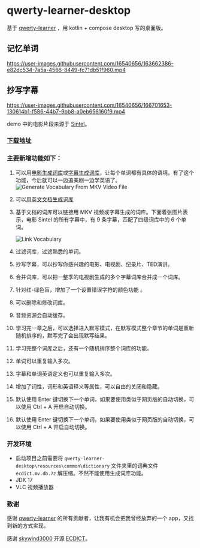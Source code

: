 # qwerty-learner-desktop

基于 [qwerty-learner](https://github.com/Kaiyiwing/qwerty-learner) ，用 kotlin + compose desktop 写的桌面版。
## 记忆单词
https://user-images.githubusercontent.com/16540656/163662386-e82dc534-7a5a-4566-8449-fc71db51f960.mp4

## 抄写字幕
https://user-images.githubusercontent.com/16540656/166701653-130614b1-f586-44b7-9bb8-a0eb656160f9.mp4

demo 中的电影片段来源于 [Sintel](https://www.youtube.com/watch?v=eRsGyueVLvQ)。

### [下载地址](https://github.com/tangshimin/qwerty-learner-desktop/releases)

### 主要新增功能如下：

1. 可以用[电影生成词库](https://github.com/tangshimin/qwerty-learner-desktop/wiki/%E4%BB%8E-MKV-%E8%A7%86%E9%A2%91%E7%94%9F%E6%88%90%E8%AF%8D%E5%BA%93)或[字幕生成词库](https://github.com/tangshimin/qwerty-learner-desktop/wiki/%E4%BB%8E%E6%96%87%E6%A1%A3%E7%94%9F%E6%88%90%E8%AF%8D%E5%BA%93)，让每个单词都有具体的语境。有了这个功能，今后就可以一边追美剧一边学英语了。
  ![Generate Vocabulary From MKV Video File](https://user-images.githubusercontent.com/16540656/166684580-57e31303-e849-4bb6-be9a-2cc0cb851317.png)
2. 可以[用英文文档生成词库](https://github.com/tangshimin/qwerty-learner-desktop/wiki/%E4%BB%8E%E6%96%87%E6%A1%A3%E7%94%9F%E6%88%90%E8%AF%8D%E5%BA%93)


3. 基于文档的词库可以链接用 MKV 视频或字幕生成的词库。下面着张图片表示，电影 Sintel 的所有字幕中，有 9 条字幕，匹配了四级词库中的 6 个单词。
   
   ![Link Vocabulary](https://user-images.githubusercontent.com/16540656/166690274-2075b736-af51-42f0-a881-6535ca11d4d3.png)
  
4. 过滤词库，过滤熟悉的单词。

5. 抄写字幕，可以抄写你感兴趣的电影、电视剧、纪录片、TED演讲。

6. 合并词库，可以把一整季的电视剧生成的多个字幕词库合并成一个词库。

7. 针对红-绿色盲，增加了一个设置错误字符的颜色功能 。
  
8. 可以删除和修改词库。
  
9. 音频资源会自动缓存。
  
10. 学习完一章之后，可以选择进入默写模式，在默写模式整个章节的单词是重新随机排序的，默写完了会出现默写结果。
  
11. 学习完整个词库之后，还有一个随机排序整个词库的功能。
  
12. 单词可以重复输入多次。
  
13. 字幕和单词英语定义也可以重复输入多次。
  
14. 增加了词性，词形和英语释义等属性，可以自由的关闭和隐藏。

15. 默认使用 Enter 键切换下一个单词，如果要使用类似于网页版的自动切换，可以使用 Ctrl + A 开启自动切换。

15. 默认使用 Enter 键切换下一个单词，如果要使用类似于网页版的自动切换，可以使用 Ctrl + A 开启自动切换。

### 开发环境

- 启动项目之前需要将 `qwerty-learner-desktop\resources\common\dictionary` 文件夹里的词典文件`ecdict.mv.db.7z` 解压缩。不然不能使用生成词库功能。
- JDK 17
- VLC 视频播放器


### 致谢
感谢 [qwerty-learner](https://github.com/Kaiyiwing/qwerty-learner) 的所有贡献者，让我有机会把我曾经放弃的一个 app，又找到新的方式实现。

感谢 [skywind3000](https://github.com/skywind3000) 开源 [ECDICT](https://github.com/skywind3000/ECDICT)。
